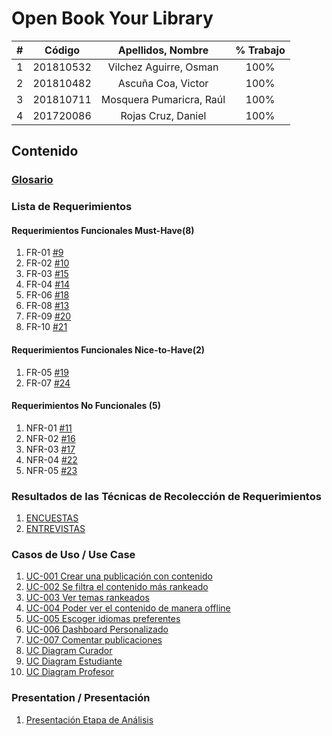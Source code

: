 # Open Book Your Library

|  **#** | **Código** | **Apellidos, Nombre** | **% Trabajo** |
| :---: | :---: | :---: | :---: |
|  1 | 201810532 | Vilchez Aguirre, Osman | 100% |
|  2 | 201810482 | Ascuña Coa, Victor     | 100% |
|  3 | 201810711 | Mosquera Pumaricra, Raúl | 100% |
|  4 | 201720086 | Rojas Cruz, Daniel  | 100% |


## Contenido
### [Glosario](https://github.com/cs2901-2020-1/project-openbook/blob/master/docs/glosario.md)
### Lista de Requerimientos 
#### Requerimientos Funcionales Must-Have(8)
1. FR-01 [#9](https://github.com/cs2901-2020-1/open-book/issues/9)
2. FR-02 [#10](https://github.com/cs2901-2020-1/open-book/issues/10)
3. FR-03 [#15](https://github.com/cs2901-2020-1/open-book/issues/15)
4. FR-04 [#14](https://github.com/cs2901-2020-1/open-book/issues/14)
5. FR-06 [#18](https://github.com/cs2901-2020-1/open-book/issues/18)
6. FR-08 [#13](https://github.com/cs2901-2020-1/open-book/issues/13)
7. FR-09 [#20](https://github.com/cs2901-2020-1/open-book/issues/20)
8. FR-10 [#21](https://github.com/cs2901-2020-1/open-book/issues/21)

#### Requerimientos Funcionales Nice-to-Have(2)
1. FR-05 [#19](https://github.com/cs2901-2020-1/open-book/issues/19)
2. FR-07 [#24](https://github.com/cs2901-2020-1/open-book/issues/24)

#### Requerimientos No Funcionales (5)
1. NFR-01 [#11](https://github.com/cs2901-2020-1/open-book/issues/11)
2. NFR-02 [#16](https://github.com/cs2901-2020-1/open-book/issues/16)
3. NFR-03 [#17](https://github.com/cs2901-2020-1/open-book/issues/17)
4. NFR-04 [#22](https://github.com/cs2901-2020-1/open-book/issues/22)
5. NFR-05 [#23](https://github.com/cs2901-2020-1/open-book/issues/23)

### Resultados de las Técnicas de Recolección de Requerimientos
1. [ENCUESTAS](https://docs.google.com/spreadsheets/d/13B5uVTJGGnSwJU4sAPqzLXOF3a3avQ92uQwEARpqyGw/edit?usp=sharing)
2. [ENTREVISTAS](https://github.com/cs2901-2020-1/project-openbook/blob/master/docs/T%C3%A9cnicas%20de%20recolecci%C3%B3n/T%C3%A9cnicas%20de%20Recolecci%C3%B3n.pdf)

### Casos de Uso / Use Case
1.  [UC-001 Crear una publicación con contenido](Use%20Cases/Text/UC001.pdf)
2.  [UC-002 Se filtra el contenido más rankeado](Use%20Cases/Text/UC002.pdf)
3.  [UC-003 Ver temas rankeados](Use%20Cases/Text/UC003.pdf)
4.  [UC-004 Poder ver el contenido de manera offline](Use%20Cases/Text/UC004.pdf)
5.  [UC-005 Escoger idiomas preferentes](Use%20Cases/Text/UC005.pdf)
6.  [UC-006 Dashboard Personalizado](Use%20Cases/Text/UC006.pdf)
7.  [UC-007 Comentar publicaciones](Use%20Cases/Text/UC007.pdf)
8.  [UC Diagram Curador](Use%20Cases/Diagram/Curador.PNG)
9.  [UC Diagram Estudiante](Use%20Cases/Diagram/Estudiante.PNG)
10. [UC Diagram Profesor](Use%20Cases/Diagram/Profesor.PNG)

### Presentation / Presentación
1. [Presentación Etapa de Análisis](https://www.canva.com/design/DAD7aS64T8c/qS-Oocu2d7Vh_NETEIQMSA/view?utm_content=DAD7aS64T8c&utm_campaign=designshare&utm_medium=link&utm_source=publishsharelink)
